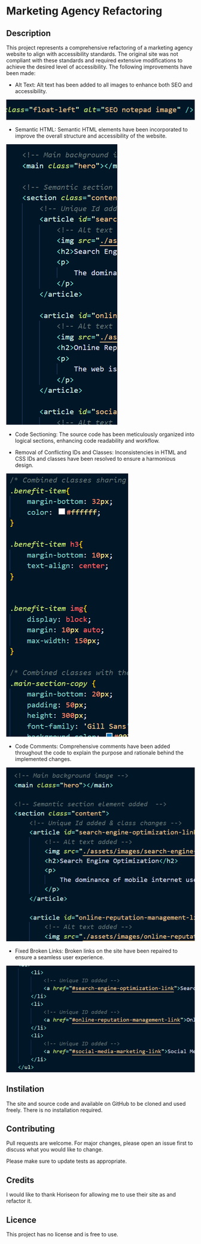 # Marketing Agency Refactoring

## Description

This project represents a comprehensive refactoring of a marketing agency website to align with accessibility standards. The original site was not compliant with these standards and required extensive modifications to achieve the desired level of accessibility. The following improvements have been made:

- Alt Text: Alt text has been added to all images to enhance both SEO and accessibility.

![Alter text added to <img> tags](./assets/images/Screenshot%202023-10-12%20082305.png)

- Semantic HTML: Semantic HTML elements have been incorporated to improve the overall structure and accessibility of the website.

![Examples of the semantic elements used](./assets/images/Screenshot%202023-10-12%20082457.png)

- Code Sectioning: The source code has been meticulously organized into logical sections, enhancing code readability and workflow.

- Removal of Conflicting IDs and Classes: Inconsistencies in HTML and CSS IDs and classes have been resolved to ensure a harmonious design.

![combined classes and ID for easier targeting](./assets/images/Screenshot%202023-10-12%20083839.png)

- Code Comments: Comprehensive comments have been added throughout the code to explain the purpose and rationale behind the implemented changes.

![comments added throughout HTML and CSS](./assets/images/Screenshot%202023-10-12%20083947.png)

- Fixed Broken Links: Broken links on the site have been repaired to ensure a seamless user experience.

![fixed href linkes to jusmp to each section on the page](./assets/images/Screenshot%202023-10-12%20084117.png)

## Instilation 

The site and source code and available on GitHub to be cloned and used freely. There is no installation required. 

## Contributing
Pull requests are welcome. For major changes, please open an issue first
to discuss what you would like to change.

Please make sure to update tests as appropriate.

## Credits 

I would like to thank Horiseon for allowing me to use their site as and refactor it. 

## Licence

This project has no license and is free to use.
